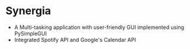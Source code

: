 # Synergia

- A Multi-tasking application with user-friendly GUI implemented using PySimpleGUI
- Integrated Spotify API and Google's Calendar API
